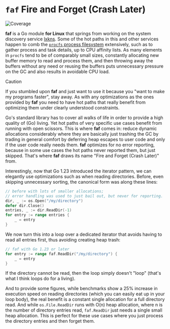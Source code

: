 # `faf` Fire and Forget (Crash Later)

![Coverage](https://img.shields.io/badge/Coverage-96.0%25-brightgreen)

**faf** is a Go module **for Linux** that springs from working on the system
discovery service [lxkns](https://github.com/thediveo/lxkns). Some of the hot
paths in this and other services happen to comb the [`procfs` process
filesystem](https://man7.org/linux/man-pages/man5/procfs.5.html) extensively,
such as to gather process and task details, up to CPU affinity lists. As many
elements in `procfs` tend to be of comparably small sizes, constantly allocating
new buffer memory to read and process them, and then throwing away the buffers
without any need or reusing the buffers puts unnecessary pressure on the GC and
also results in avoidable CPU load.

> [!CAUTION]
> 
> If you stumbled upon **faf** and just want to use it because you
> "want to make my programs faster", stay away. As with any optimizations as the
> ones provided by **faf** you need to have hot paths that really benefit from
> optimizing them under clearly understood constraints.

Go's standard library has to cover all walks of life in order to provide a high
quality of (Go) living. Yet hot paths of very specific use cases benefit from
running with open scissors. This is where **faf** comes in: reduce dynamic
allocations considerably where they are basically just trashing the GC by
trading in general comfort by deferring heap escapes to user code and only if
the user code really needs them. **faf** optimizes for no error reporting,
because in some use cases the hot paths never reported them, but just skipped.
That's where **faf** draws its name "Fire and Forget (Crash Later)" from.

Interestingly, now that Go 1.23 introduced the iterator pattern, we can
elegantly use optimizations such as when reading directories. Before, even
skipping unnecessary sorting, the canonical form was along these lines:

```go
// before with lots of smaller allocations;
// error handling was used to just bail out, but never for reporting.
dir, _ := os.Open("/my/directory")
defer dir.Close()
entries, _ := dir.ReadDir(-1)
for entry := range entries {
    _ = entry
}
```

We now turn this into a loop over a dedicated iterator that avoids having to
read all entries first, thus avoiding creating heap trash:

```go
// faf with Go 1.23 or later
for entry := range faf.ReadDir("/my/directory") {
    _ = entry
}
```

If the directory cannot be read, then the loop simply doesn't "loop" (that's
what I think loops do for a living).

And to provide some figures, while benchmarks show a 25% increase in execution
speed on reading directories (which you can easily eat up in your loop body),
the real benefit is a constant single allocation for a full directory read. And
while `os.File.ReadDir` runs with O(n) heap allocation, where n is the number of
directory entries read, `faf.ReadDir` just needs a single small heap allocation.
This is perfect for these use cases where you just process the directory entries
and then forget them.
